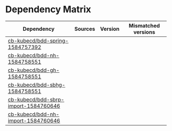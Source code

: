 # Dependency Matrix

Dependency | Sources | Version | Mismatched versions
---------- | ------- | ------- | -------------------
[cb-kubecd/bdd-spring-1584757392](https://github.com/cb-kubecd/bdd-spring-1584757392.git) |  | []() | 
[cb-kubecd/bdd-nh-1584758551](https://github.com/cb-kubecd/bdd-nh-1584758551.git) |  | []() | 
[cb-kubecd/bdd-gh-1584758551](https://github.com/cb-kubecd/bdd-gh-1584758551.git) |  | []() | 
[cb-kubecd/bdd-sbhg-1584758551](https://github.com/cb-kubecd/bdd-sbhg-1584758551.git) |  | []() | 
[cb-kubecd/bdd-sbrp-import-1584760646](https://github.com/cb-kubecd/bdd-sbrp-import-1584760646.git) |  | []() | 
[cb-kubecd/bdd-nh-import-1584760646](https://github.com/cb-kubecd/bdd-nh-import-1584760646.git) |  | []() | 

